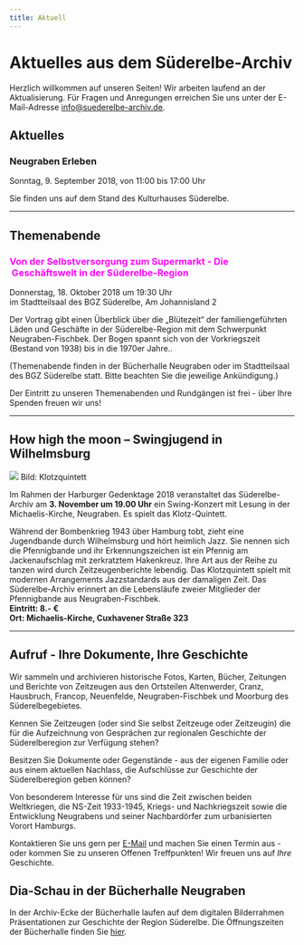 ```yaml
---
title: Aktuell
---
```


# Aktuelles aus dem Süderelbe-Archiv

Herzlich willkommen auf unseren Seiten! Wir arbeiten laufend an der
Aktualisierung. Für Fragen und Anregungen erreichen Sie uns unter der
E-Mail-Adresse [info@suederelbe-archiv.de](mailto:info@suederelbe-archiv.de).

## Aktuelles

### Neugraben Erleben

Sonntag, 9. September 2018, von 11:00 bis 17:00 Uhr

Sie finden uns auf dem Stand des Kulturhauses Süderelbe.



* * *

## Themenabende

### <font color="fuchsia">Von der Selbstversorgung zum Supermarkt - Die  Geschäftswelt in der Süderelbe-Region</font>

Donnerstag, 18. Oktober 2018 um 19:30 Uhr im Stadtteilsaal des BGZ Süderelbe, Am Johannisland 2  

Der Vortrag gibt einen Überblick über die „Blütezeit“ der familiengeführten Läden und Geschäfte in der Süderelbe-Region 
mit dem Schwerpunkt Neugraben-Fischbek. 
Der Bogen spannt sich von der Vorkriegszeit (Bestand von 1938) bis in die 1970er Jahre..

(Themenabende finden in der Bücherhalle Neugraben oder im Stadtteilsaal des BGZ Süderelbe statt. Bitte beachten Sie die jeweilige Ankündigung.)

Der Eintritt zu unseren Themenabenden und Rundgängen ist frei - über Ihre Spenden freuen wir uns!

* * *

## How high the moon – Swingjugend in Wilhelmsburg

![](/img/KlotzQuintet_B&W)
Bild: Klotzquintett


Im Rahmen der Harburger Gedenktage 2018 veranstaltet das Süderelbe-Archiv am **3. November um 19.00 Uhr** ein Swing-Konzert mit Lesung in der Michaelis-Kirche, Neugraben.
Es spielt das Klotz-Quintett.


Während der Bombenkrieg 1943 über Hamburg tobt, zieht eine Jugendbande durch Wilhelmsburg und hört heimlich Jazz. Sie nennen sich die Pfennigbande und ihr Erkennungszeichen ist ein Pfennig am Jackenaufschlag mit zerkratztem Hakenkreuz. Ihre Art aus der Reihe zu tanzen wird durch Zeitzeugenberichte lebendig. Das Klotzquintett spielt mit modernen Arrangements Jazzstandards aus der damaligen Zeit. 
Das Süderelbe-Archiv erinnert an die Lebensläufe zweier Mitglieder der Pfennigbande aus Neugraben-Fischbek.  
**Eintritt: 8.- €  
Ort: Michaelis-Kirche, Cuxhavener Straße 323**


* * *

## Aufruf - Ihre Dokumente, Ihre Geschichte

Wir sammeln und archivieren historische Fotos, Karten, Bücher, Zeitungen
und Berichte von Zeitzeugen aus den Ortsteilen Altenwerder, Cranz,
Hausbruch, Francop, Neuenfelde, Neugraben-Fischbek und Moorburg des
Süderelbegebietes.

Kennen Sie Zeitzeugen (oder sind Sie selbst Zeitzeuge oder Zeitzeugin) die für die
Aufzeichnung von Gesprächen zur regionalen Geschichte der Süderelberegion zur Verfügung 
stehen?

Besitzen Sie Dokumente oder Gegenstände - aus der eigenen Familie oder aus
einem aktuellen Nachlass, die Aufschlüsse zur Geschichte der Süderelberegion
geben können?

Von besonderem Interesse für uns sind die Zeit zwischen beiden
Weltkriegen, die NS-Zeit 1933-1945, Kriegs- und Nachkriegszeit sowie die
Entwicklung Neugrabens und seiner Nachbardörfer zum urbanisierten Vorort Hamburgs.

Kontaktieren Sie uns gern per [E-Mail](mailto:info@suederelbe-archiv.de)
und machen Sie einen Termin aus - oder kommen Sie zu unseren Offenen
Treffpunkten! Wir freuen uns auf *Ihre* Geschichte.


## Dia-Schau in der Bücherhalle Neugraben

In der Archiv-Ecke der Bücherhalle laufen auf dem digitalen Bilderrahmen Präsentationen zur Geschichte der Region Süderelbe. Die Öffnungszeiten der Bücherhalle finden Sie
[hier](https://www.buecherhallen.de/neugraben).
